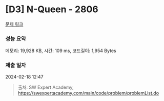 # [D3] N-Queen - 2806 

[문제 링크](https://swexpertacademy.com/main/code/problem/problemDetail.do?contestProbId=AV7GKs06AU0DFAXB) 

### 성능 요약

메모리: 19,928 KB, 시간: 109 ms, 코드길이: 1,954 Bytes

### 제출 일자

2024-02-18 12:47



> 출처: SW Expert Academy, https://swexpertacademy.com/main/code/problem/problemList.do